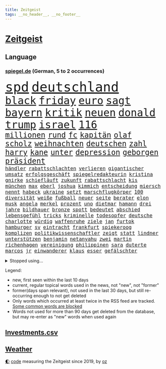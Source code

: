 ```yaml
---
title: Zeitgeist
tags: __no_header__, __no_footer__
---
```


# [Zeitgeist](https://oliz.io/zeitgeist/)

## Language

<h3><a href="https://www.spiegel.de" target="_blank">spiegel.de</a> (German, 5 to 2 occurrences)</h3>
<p style="font-family:monospace">
<span style="font-size:32pt"><a href="news_links.html#spd" class="current">spd</a></span>
<span style="font-size:32pt"><a href="news_links.html#deutschland" class="current">deutschland</a></span>
<br>
<span style="font-size:25pt"><a href="news_links.html#black" class="current">black</a></span>
<span style="font-size:25pt"><a href="news_links.html#friday" class="current">friday</a></span>
<span style="font-size:25pt"><a href="news_links.html#euro" class="current">euro</a></span>
<span style="font-size:25pt"><a href="news_links.html#sagt" class="current">sagt</a></span>
<span style="font-size:25pt"><a href="news_links.html#bayern" class="current">bayern</a></span>
<span style="font-size:25pt"><a href="news_links.html#kritik" class="current">kritik</a></span>
<span style="font-size:25pt"><a href="news_links.html#neuen" class="current">neuen</a></span>
<span style="font-size:25pt"><a href="news_links.html#donald" class="current">donald</a></span>
<span style="font-size:25pt"><a href="news_links.html#trump" class="current">trump</a></span>
<span style="font-size:25pt"><a href="news_links.html#israel" class="current">israel</a></span>
<span style="font-size:25pt"><a href="news_links.html#116" class="new">116</a></span>
<br>
<span style="font-size:18pt"><a href="news_links.html#millionen" class="current">millionen</a></span>
<span style="font-size:18pt"><a href="news_links.html#rund" class="current">rund</a></span>
<span style="font-size:18pt"><a href="news_links.html#fc" class="current">fc</a></span>
<span style="font-size:18pt"><a href="news_links.html#kapitän" class="current">kapitän</a></span>
<span style="font-size:18pt"><a href="news_links.html#olaf" class="current">olaf</a></span>
<span style="font-size:18pt"><a href="news_links.html#scholz" class="current">scholz</a></span>
<span style="font-size:18pt"><a href="news_links.html#weihnachten" class="current">weihnachten</a></span>
<span style="font-size:18pt"><a href="news_links.html#deutschen" class="current">deutschen</a></span>
<span style="font-size:18pt"><a href="news_links.html#zahl" class="current">zahl</a></span>
<span style="font-size:18pt"><a href="news_links.html#harry" class="current">harry</a></span>
<span style="font-size:18pt"><a href="news_links.html#kane" class="current">kane</a></span>
<span style="font-size:18pt"><a href="news_links.html#unter" class="current">unter</a></span>
<span style="font-size:18pt"><a href="news_links.html#depression" class="current">depression</a></span>
<span style="font-size:18pt"><a href="news_links.html#geborgen" class="current">geborgen</a></span>
<span style="font-size:18pt"><a href="news_links.html#präsident" class="current">präsident</a></span>
<br>
<span style="font-size:12pt"><a href="news_links.html#händler" class="current">händler</a></span>
<span style="font-size:12pt"><a href="news_links.html#rabattschlachten" class="new">rabattschlachten</a></span>
<span style="font-size:12pt"><a href="news_links.html#verlieren" class="current">verlieren</a></span>
<span style="font-size:12pt"><a href="news_links.html#gigantischer" class="current">gigantischer</a></span>
<span style="font-size:12pt"><a href="news_links.html#umsatz" class="current">umsatz</a></span>
<span style="font-size:12pt"><a href="news_links.html#erfolgsgeschäft" class="new">erfolgsgeschäft</a></span>
<span style="font-size:12pt"><a href="news_links.html#spiegelredakteurin" class="current">spiegelredakteurin</a></span>
<span style="font-size:12pt"><a href="news_links.html#kristina" class="current">kristina</a></span>
<span style="font-size:12pt"><a href="news_links.html#gnirke" class="new">gnirke</a></span>
<span style="font-size:12pt"><a href="news_links.html#schiefläuft" class="new">schiefläuft</a></span>
<span style="font-size:12pt"><a href="news_links.html#zukunft" class="current">zukunft</a></span>
<span style="font-size:12pt"><a href="news_links.html#rabattschlacht" class="new">rabattschlacht</a></span>
<span style="font-size:12pt"><a href="news_links.html#kis" class="new">kis</a></span>
<span style="font-size:12pt"><a href="news_links.html#münchen" class="current">münchen</a></span>
<span style="font-size:12pt"><a href="news_links.html#max" class="current">max</a></span>
<span style="font-size:12pt"><a href="news_links.html#eberl" class="current">eberl</a></span>
<span style="font-size:12pt"><a href="news_links.html#joshua" class="current">joshua</a></span>
<span style="font-size:12pt"><a href="news_links.html#kimmich" class="current">kimmich</a></span>
<span style="font-size:12pt"><a href="news_links.html#entscheidung" class="current">entscheidung</a></span>
<span style="font-size:12pt"><a href="news_links.html#miersch" class="current">miersch</a></span>
<span style="font-size:12pt"><a href="news_links.html#nennt" class="current">nennt</a></span>
<span style="font-size:12pt"><a href="news_links.html#habeck" class="current">habeck</a></span>
<span style="font-size:12pt"><a href="news_links.html#ukraine" class="current">ukraine</a></span>
<span style="font-size:12pt"><a href="news_links.html#setzt" class="current">setzt</a></span>
<span style="font-size:12pt"><a href="news_links.html#marschflugkörper" class="current">marschflugkörper</a></span>
<span style="font-size:12pt"><a href="news_links.html#100" class="current">100</a></span>
<span style="font-size:12pt"><a href="news_links.html#diversität" class="current">diversität</a></span>
<span style="font-size:12pt"><a href="news_links.html#weiße" class="current">weiße</a></span>
<span style="font-size:12pt"><a href="news_links.html#fußball" class="current">fußball</a></span>
<span style="font-size:12pt"><a href="news_links.html#neuer" class="current">neuer</a></span>
<span style="font-size:12pt"><a href="news_links.html#seite" class="current">seite</a></span>
<span style="font-size:12pt"><a href="news_links.html#berater" class="current">berater</a></span>
<span style="font-size:12pt"><a href="news_links.html#elon" class="current">elon</a></span>
<span style="font-size:12pt"><a href="news_links.html#musk" class="current">musk</a></span>
<span style="font-size:12pt"><a href="news_links.html#angela" class="current">angela</a></span>
<span style="font-size:12pt"><a href="news_links.html#merkel" class="current">merkel</a></span>
<span style="font-size:12pt"><a href="news_links.html#prozent" class="current">prozent</a></span>
<span style="font-size:12pt"><a href="news_links.html#uno" class="current">uno</a></span>
<span style="font-size:12pt"><a href="news_links.html#dietmar" class="current">dietmar</a></span>
<span style="font-size:12pt"><a href="news_links.html#hamann" class="current">hamann</a></span>
<span style="font-size:12pt"><a href="news_links.html#drei" class="current">drei</a></span>
<span style="font-size:12pt"><a href="news_links.html#jahre" class="current">jahre</a></span>
<span style="font-size:12pt"><a href="news_links.html#bildhauer" class="new">bildhauer</a></span>
<span style="font-size:12pt"><a href="news_links.html#bronze" class="current">bronze</a></span>
<span style="font-size:12pt"><a href="news_links.html#spott" class="current">spott</a></span>
<span style="font-size:12pt"><a href="news_links.html#bedeutet" class="current">bedeutet</a></span>
<span style="font-size:12pt"><a href="news_links.html#abschied" class="current">abschied</a></span>
<span style="font-size:12pt"><a href="news_links.html#lebensgefühl" class="current">lebensgefühl</a></span>
<span style="font-size:12pt"><a href="news_links.html#tricks" class="current">tricks</a></span>
<span style="font-size:12pt"><a href="news_links.html#kriminelle" class="current">kriminelle</a></span>
<span style="font-size:12pt"><a href="news_links.html#todesopfer" class="current">todesopfer</a></span>
<span style="font-size:12pt"><a href="news_links.html#deutsche" class="current">deutsche</a></span>
<span style="font-size:12pt"><a href="news_links.html#charlotte" class="current">charlotte</a></span>
<span style="font-size:12pt"><a href="news_links.html#würdig" class="new">würdig</a></span>
<span style="font-size:12pt"><a href="news_links.html#waffenruhe" class="current">waffenruhe</a></span>
<span style="font-size:12pt"><a href="news_links.html#ziele" class="current">ziele</a></span>
<span style="font-size:12pt"><a href="news_links.html#jan" class="current">jan</a></span>
<span style="font-size:12pt"><a href="news_links.html#furtok" class="new">furtok</a></span>
<span style="font-size:12pt"><a href="news_links.html#hamburger" class="current">hamburger</a></span>
<span style="font-size:12pt"><a href="news_links.html#sv" class="current">sv</a></span>
<span style="font-size:12pt"><a href="news_links.html#eintracht" class="current">eintracht</a></span>
<span style="font-size:12pt"><a href="news_links.html#frankfurt" class="current">frankfurt</a></span>
<span style="font-size:12pt"><a href="news_links.html#spiekeroog" class="new">spiekeroog</a></span>
<span style="font-size:12pt"><a href="news_links.html#komplizen" class="new">komplizen</a></span>
<span style="font-size:12pt"><a href="news_links.html#politikwissenschaftler" class="current">politikwissenschaftler</a></span>
<span style="font-size:12pt"><a href="news_links.html#zeigt" class="current">zeigt</a></span>
<span style="font-size:12pt"><a href="news_links.html#statt" class="current">statt</a></span>
<span style="font-size:12pt"><a href="news_links.html#lindner" class="current">lindner</a></span>
<span style="font-size:12pt"><a href="news_links.html#unterstützen" class="current">unterstützen</a></span>
<span style="font-size:12pt"><a href="news_links.html#benjamin" class="current">benjamin</a></span>
<span style="font-size:12pt"><a href="news_links.html#netanyahu" class="current">netanyahu</a></span>
<span style="font-size:12pt"><a href="news_links.html#zwei" class="current">zwei</a></span>
<span style="font-size:12pt"><a href="news_links.html#martin" class="current">martin</a></span>
<span style="font-size:12pt"><a href="news_links.html#richenhagen" class="new">richenhagen</a></span>
<span style="font-size:12pt"><a href="news_links.html#vereinigung" class="new">vereinigung</a></span>
<span style="font-size:12pt"><a href="news_links.html#philippinen" class="current">philippinen</a></span>
<span style="font-size:12pt"><a href="news_links.html#sara" class="new">sara</a></span>
<span style="font-size:12pt"><a href="news_links.html#duterte" class="new">duterte</a></span>
<span style="font-size:12pt"><a href="news_links.html#marcos" class="new">marcos</a></span>
<span style="font-size:12pt"><a href="news_links.html#jr" class="current">jr</a></span>
<span style="font-size:12pt"><a href="news_links.html#einwanderer" class="current">einwanderer</a></span>
<span style="font-size:12pt"><a href="news_links.html#klaus" class="current">klaus</a></span>
<span style="font-size:12pt"><a href="news_links.html#esser" class="new">esser</a></span>
<span style="font-size:12pt"><a href="news_links.html#gefälschter" class="current">gefälschter</a></span>
</p>
<details>
<summary>Stopped using...</summary>
<p class="former" style="font-size:12pt">
entwicklungen(1496) street(1495) zurzeit(1495) überwinden(1495) mitte(1494) stärken(1494) stärker(1494) 2000(1493) 6(1493) eng(1493) gelegt(1493) mordes(1493) umwelt(1493) ungewöhnlich(1493) übersicht(1493) aufklärung(1492) erwägt(1492) nationalspieler(1492) persönliche(1492) verschärfen(1492) beachten(1491) einstieg(1491) erdoğan(1491) hebt(1491) hinaus(1491) ließen(1491) rezept(1491) räumen(1491) studierenden(1491) twitter(1491) tötet(1491) verpassen(1491) 150(1490) alexej(1490) nawalny(1490) vermehrt(1490) christine(1489) dreimal(1489) nötig(1489) tests(1489) vergeben(1489) dauerhaft(1488) entscheidungen(1488) plus(1488) schoss(1488) situation(1488) arbeitsplatz(1487) griff(1487) schweigen(1487) verfügung(1487) verteilt(1487) erfasst(1486) geflüchteten(1486) mengen(1486) oberbürgermeister(1486) pocht(1486) schlag(1486) wälder(1486) beteiligt(1485) entlastet(1485) zeitweise(1485) anteil(1484) unbekannten(1484) blockieren(1483) erlitt(1483) funktioniert(1483) irak(1482) netzwerk(1482) wies(1482) offensive(1481) venezuela(1481) geräte(1480) leichen(1480) appell(1479) gebrochen(1479) gering(1479) schwierig(1479) zweimal(1478) geprägt(1477) italienischen(1477) ministerpräsidentin(1477) gaben(1476) anzeichen(1473) skeptisch(1473) 11(1471) halb(1470) spenden(1470) änderungen(1468) em(1467) top(1467) betrifft(1464) gelandet(1463) bremsen(1459) istanbul(1459) klasse(1459) freiwillig(1458) produziert(1456) dutzend(1455) rang(1455) ausgetragen(1434) autobahnen(1353) fußballstar(1285) stundenlang(1238) verdi(1237) verbunden(1217) cup(1213) wellen(1196) kollision(1189) 700(1181) ukrainischer(1181) gewohnt(1167) irritiert(1146) grünenpolitiker(1128) zeitpunkt(1116) russisches(1100) ungewöhnliche(1100) tödlichem(1091) fußballs(1082) dutzenden(1077) meta(1074) loch(1073) emotional(1066) geheimdienst(1059) ukrainer(1056) fördern(1048) gerichte(1032) entführung(1026) schwieriger(1026) spielern(1024) emotionalen(1013) streik(1012) heißen(1005) mbappé(994) stabil(973) rezession(965) künstlerin(964) dilemma(954) wall(947) fox(943) gewerkschaften(942) schwarzes(939) verhängnis(915) ehrt(912) kenia(894) kühnert(885) tierschützer(883) veröffentlichen(881) neustart(869) partnerin(865) verzeichnet(862) islamisten(853) kämpferisch(853) zurückhaltung(846) chinesen(844) toilette(835) einladung(814) lebenslange(814) frühjahr(810) tagelang(798) ernährung(794) ersetzt(787) stemmen(784) beobachter(782) emissionen(779) begegnung(778) 300000(766) kohl(748) flugabwehr(733) geheim(723) trauern(691) al(685) heimische(685) fahnder(681) solcher(675) viertagewoche(672) 18jähriger(665) ständig(656) liebt(655) marode(654) autofahren(647) bewertet(636) bär(631) ausflug(624) merklich(619) radfahrer(617) höhepunkt(614) älteren(597) protestaktion(595) angelegenheit(592) beides(592) spiegeltalk(588) 13jährige(584) linkspartei(580) staatsschutz(573) amtsinhaber(570) fisch(566) eingeschlagen(560) vergeltung(558) trikot(555) spektakulär(553) straßenverkehr(551) überfahren(550) auswirken(547) zoll(547) souverän(542) hamm(538) anschlägen(537) bitter(529) lebensgefährlich(525) fürth(520) kylian(519) drastische(516) gegners(516) mysteriöse(515) festgestellt(505) 2013(501) rechtsruck(501) abu(491) besiegen(480) clemens(480) zeitgleich(480) bodensee(477) heim(476) journalistin(476) islamistische(474) sicherheitsmaßnahmen(474) teuerste(467) ausbeutung(466) unerwartete(458) kranke(456) cannabislegalisierung(454) negative(448) meyer(446) völkermord(446) stieß(438) bargeld(436) ärgert(436) zusammengebrochen(432) dient(431) bayer(428) phänomen(428) väter(427) suv(425) erwachsenen(423) gastronomie(422) getöteter(416) 1994(414) belästigt(413) auftritte(412) verheiratet(410) lebende(409) teslachef(407) tatverdächtiger(403) tabellenführung(398) einiger(392) kriegen(390) stimmte(389) geräumt(377) gewähren(377) terrorangriff(377) gazastreifens(376) enthält(375) beteuert(371) menschenrechte(371) attraktiver(369) tennisprofi(369) cottbus(368) erkannt(368) recep(366) tayyip(366) club(365) eminem(363) raser(361) südlichen(361) geräten(355) stürmen(355) unterschätzt(355) beschuldigte(354) tim(354) geiselnahme(350) haken(349) getrunken(343) bernd(342) figur(342) britisches(341) islamische(341) kalten(339) dfl(338) 18jährige(334) mindestlohn(334) großstädten(333) verspätung(331) ausgedacht(326) oberverwaltungsgericht(325) konstantin(322) paare(320) oma(318) stromausfall(318) österreicher(316) hannah(315) viertelfinale(312) aufgedeckt(309) aussteigen(304) körperlich(300) 1997(299) erziehung(299) ruiniert(299) cdu/csu(298) hamasführer(294) rückwirkend(293) pazifik(292) rüsten(292) wertvolle(291) fehlenden(290) südkoreanischen(288) ehren(287) sap(287) indes(281) nackte(281) rundfunk(281) erobert(280) konflikts(280) terrormiliz(279) mittleren(278) harvey(276) territorium(276) parkinson(274) gymnasium(272) leichnam(272) bunte(270) jena(269) offenbaren(269) asien(268) mitarbeiterin(266) starkoch(263) strategische(263) 19jähriger(262) obst(262) sohns(260) boateng(259) digitalpakt(259) jérôme(259) witwe(259) 74(256) auszeit(255) betrunken(255) reklamiert(255) stufe(253) unangenehme(252) apples(251) kostenlosen(251) erwirken(250) bewerben(249) wütet(249) julija(248) kanadischen(248) nawalnaja(248) jenseits(246) ausgebildet(244) wildtiere(244) fremden(243) gummibärchen(241) höchstwert(240) fing(238) heilbronn(237) tue(237) 21jähriger(236) dominanz(235) alec(233) baldwin(233) fastfoodkette(233) schöne(232) schnelles(231) gleisbett(230) bestanden(228) blamage(228) aufsichtsrat(226) drittes(226) alters(223) messerangriff(223) populismus(223) antreibt(222) rar(221) kretschmann(220) präsidentschaftskandidaten(220) techkonzerne(220) ruhrgebiet(219) spielten(219) wirklichkeit(219) rügen(218) slowakei(218) knall(216) brutale(215) absurde(214) attraktiv(214) solingen(214) steine(213) entbrannt(211) escooter(211) verschleppten(211) größtes(210) mögliches(209) holz(208) unzulässig(208) fußballers(207) luftschlag(207) zehntausend(207) bemühen(204) süditalien(204) scham(203) einberufen(202) technologien(202) breitet(201) pérez(200) bahnstrecke(196) telekom(195) militärischer(194) atomenergiebehörde(193) fuchs(193) mau(193) attackierte(192) betrachtet(191) unglücklich(191) entgeht(190) spiegelspitzengespräch(190) überschwänglich(190) ausgebremst(187) heizt(187) anwohnern(185) straftat(185) automaten(184) stationierung(184) beckham(182) videobeweis(182) films(181) liest(181) nachfolgerin(180) durchbrechen(179) weibchen(178) europameister(177) kooperieren(177) anc(176) g7(176) gene(176) kanzlerschaft(175) nullerjahren(175) schärferes(175) gottschalk(174) kugeln(174) überfluss(174) bilden(173) hitzige(173) überflutete(173) lokalen(172) mysteriösen(172) tischtennis(172) fernost(171) verletzen(171) weltkriegs(171) begleitung(170) auseinandersetzungen(169) emilia(169) krankenhausreif(169) planten(169) ernten(168) indopazifik(168) rutschen(168) marschieren(167) schenkte(165) parteitagsrede(164) schnauzbart(164) giffey(163) 17jährige(162) trainierte(162) zelebriert(162) dresdner(161) notarzt(161) kreisen(160) verschwundenen(160) autistischen(159) robin(159) langjähriger(158) ständigen(158) coolsten(157) diebstahls(157) wahlkampfauftritte(157) stadtverwaltung(156) türkischer(156) rekordsumme(155) tickt(155) kürzung(154) fehlgeburten(153) hunter(153) bekundet(152) love(151) sinwar(151) komplex(150) kurse(150) normalen(150) schusswechsel(150) tropensturm(150) mitgliedstaaten(149) autogramm(148) kürt(148) staatsbürgerschaft(148) frisst(147) neuestes(147) urlaubsziel(147) usmusiker(147) beschweren(146) dinosaurier(146) existieren(146) keir(146) perspektiven(146) starmer(146) gesteuert(145) aura(144) psychotherapie(144) räuscher(143) volkes(143) cruise(141) modi(141) narendra(141) sellner(141) ask(140) gesteinsbrocken(140) linzer(140) 28jähriger(139) ahnung(139) cocacola(139) netflixdoku(139) täuschung(139) ganzer(138) orden(138) schätzung(138) marina(137) ofen(137) gefangen(136) tatsächliche(136) usbasketballerinnen(136) zeug(136) zuge(136) leeren(135) terrorgefahr(135) 24jähriger(134) enttäuschung(134) klimafreundlicher(134) gelebt(133) günstig(133) hurrikan(133) qualitäten(133) abgelöst(132) durchaus(132) erforderliche(132) nationalhymne(132) steckte(132) verworfen(132) bekamen(131) dorfes(131) großartige(131) nuri(131) şahin(131) 39jähriger(130) rutschte(130) transfer(130) weiterspielen(130) ambitioniert(128) angelegten(128) bahnhöfen(128) boomer(128) entschädigt(128) entkam(127) wanderer(127) gewaltvorwürfen(126) hingewiesen(125) fahrerlaubnis(124) ausgewertet(123) kampfeinsätze(123) lothar(123) offenem(123) menschlichen(122) rettungsschwimmer(121) verleihung(121) überzeugte(121) lindern(120) lions(120) three(120) umland(119) wildnis(119) doppelte(118) jährlich(118) verfangen(118) moldau(116) verkörpert(116) wappnen(116) nordwesten(115) modus(114) vermutung(114) dienstwagen(113) koffer(111) reeves(111) liebesgeschichte(110) 130(109) notoperation(109) spiegelreporterin(109) gazakrieges(108) kreativität(108) aufleben(107) finanzministerin(106) iron(106) 2040(105) knüpfen(105) mauert(105) schüren(105) streikt(105) deutschlandweit(104) kolumbianischen(104) potenzielle(104) zentrales(104) angreifers(103) nationalpark(103) umarmungen(103) vizekandidaten(103) detroit(102) phil(102) bodentruppen(101) ilmenau(101) minen(101) angesteckt(100) verschärfungen(100) berchtesgaden(99) radio(99) selbstvertrauen(99) stadtfest(99) streits(99) argumentiert(98) cage(98) gemobbt(98) lilium(98) nicolas(98) beauftragte(97) dusche(97) effekte(97) keanu(97) leichenfund(97) telefoniert(97) verfall(97) zweck(97) gangs(96) rückruf(96) weggefährten(96) begleitern(95) coronavirus(95) scheiterten(95) baywa(94) idol(94) agiert(93) drahtzieher(93) lka(93) todesursache(93) drohnenangriffen(92) gerissen(92) hinterbliebenen(92) rollt(92) vorhat(92) 1241(91) amtskollege(91) aperol(91) dauerkrise(91) gründlich(91) nordkoreanischen(91) oberen(91) redete(91) senate(91) drogenkrieg(90) eben(90) obdachlose(90) schadstoffe(90) wissenschaftlich(90) spektakels(89) brandanschlägen(88) midlifecrisis(88) valley(88) verdammte(88) 16000(87) annamaria(87) bassist(87) dbbauswahl(87) geländegewinne(87) kickl(87) konsens(87) unnötig(87) venezuelas(87) blendender(86) braunbär(86) bundesstaates(86) chinesin(86) flammt(86) kehrte(86) koreanischen(86) 1924(85) abschalten(85) beamtinnen(85) frontal(85) gefangenen(85) maduro(85) misshandlung(85) sabotageakte(85) 27jährige(84) bizarrer(84) ortberg(84) rennens(84) vorliebe(84) wagte(84) abgebaut(83) astronomie(83) gleichnamige(83) konzernchef(83) luca(83) ortsbesuch(83) urteilt(83) distanzieren(82) entführer(82) felsbrocken(82) insolventen(82) schönstem(82) teck(82) trübsinn(82) verabredet(82) allgemeinen(81) cybermobbing(81) generieren(81) haucht(81) mecklenburgvorpommerns(81) meteorit(81) preisgeld(81) sauberem(81) watson(81) gechattet(80) grausiger(80) neutralität(80) schlagartig(80) straflager(80) trophäe(80) äußere(80) flieht(79) haniyyeh(79) islamfeindliche(79) lick(79) verheerend(79) bari(78) eskalationen(78) hamaschef(78) hamaschefs(78) moscheen(78) sohnes(78) unterhaltung(78) bevorzugt(77) füllt(77) heimdebüt(77) kurzzeitig(77) riskant(77) schuster(77) berufliche(76) pestizide(76) quartalszahlen(76) wegbegleiter(76) dürr(75) explizit(75) fernsehkoch(75) mittelstürmer(75) morden(75) my(75) registrieren(75) what(75) 71jährige(74) allgemeine(74) nämlich(74) wiegen(74) aktienmarkt(73) beeindruckte(73) temperatur(73) yahya(73) eilen(72) fitch(72) gelangt(72) leonie(72) nahostkrieg(72) polnischer(72) unterwandert(72) zugriff(72) bundeswehrkaserne(71) dankesrede(71) gewaltverbrechens(71) krüger(71) monarchen(71) mpox(71) umgezogen(71) unwahrheiten(71) variante(71) ausfuhren(70) beeinflussung(70) bekanntheit(70) fläche(70) freiburger(70) landstraßen(70) mescal(70) montana(70) mpoxvariante(70) rückten(70) unbemerkt(70) vorantrieb(70) bückte(69) einmarsch(69) eventuell(69) exporteure(69) instant(69) südlibanon(69) topspiel(69) ökologischen(69) backofen(68) beratungsunternehmen(68) bundesbildungsministerin(68) enthoben(68) hassan(68) mörderin(68) parallelen(68) restrukturierung(68) slot(68) ukrainisches(68) fliegenpilzgift(67) sportwagen(67) up(67) amtes(66) bezeichnen(66) bibliothek(66) catania(66) florentina(66) holzinger(66) hochverrats(65) ostallgäu(65) starregisseur(65) campingbus(64) dortmunder(64) dürren(64) fußballprofis(64) gescheiterte(64) ratifiziert(64) schiebetüren(64) container(63) cybertruck(63) drohnenvideo(63) erlass(63) explodiert(63) fördert(63) kette(63) nähern(63) vorantreiben(63) friedrichshafen(62) mittelklasse(62) nehme(62) unfallstelle(62) bezichtigt(61) burger(61) gebannt(61) motherfucker(61) osaka(61) schmidbauer(61) synagoge(61) warb(61) 52jähriger(60) chefarzt(60) deichmann(60) kollaps(60) kopftuch(60) trudeau(60) ungewiss(60) usgeneral(60) verbrennerpkw(60) anbau(59) anzahl(59) auszusetzen(59) biografie(59) diskreditiert(59) elektrisiert(59) nächtlichen(59) reif(59) sobald(59) vorzeitige(59) abschiebepolitik(58) baseballlegende(58) erleichterte(58) höherer(58) internationalem(58) kurzerhand(58) neunziger(58) verwickelt(58) zorniger(58) überlebenskampf(58) angeschossen(57) faschisten(57) hering(57) solingenanschlag(57) sunset(57) vormonat(57) überarbeitet(57) überfischung(57) gonzález(56) jobbörse(56) kloeppel(56) reiner(56) täuschen(56) wohnkosten(56) autors(55) betrieben(55) hasenhüttl(55) inflationsrate(55) mindern(55) stränden(55) gespann(54) jeffrey(54) raumfahrtunternehmen(54) slam(54) britannia(53) colapinto(53) macho(53) schätzen(53) wettanbieter(53) entnommen(52) gelesen(52) getötete(52) leihmutterschaft(52) verflogen(52) ermutigen(51) posierte(51) anreize(50) beendigung(50) demografie(50) hofiert(50) hoppenstedt(50) landesweiter(50) flugsaurier(49) fossilien(49) grammygewinner(49) jim(49) medienwissenschaftler(49) spiegelinterview(49) verüben(49) berichterstattung(48) iab(48) schummeln(48) spaltet(48) unobericht(48) vorhergesagt(48) wirtschaftlicher(48) abgemeldet(47) apprentice(47) konsulat(47) landschaften(47) liebesbrief(47) olli(47) series(47) teilzeit(47) tägliche(47) ölpest(47) adrian(46) arbeitgebern(46) quarterback(46) wiederauflage(46) entwickelten(45) hoffnungslos(45) putsch(45) sinnvollen(45) startschuss(45) amateuraufnahmen(44) schlugen(44) zufriedener(44) 1200(43) büsche(43) falschbehauptung(43) kansas(43) lahmt(43) machete(43) niederlegen(43) profikarriere(43) schwerpunkt(43) umarmt(43) verfassung(43) verstörte(43) aufgesessen(42) dreieck(42) sicherheitsrat(42) tarifvertrag(42) teilstücke(42) verletzungspause(42) achillessehne(41) ecuador(41) jets(41) katastrophal(41) maximal(41) megastar(41) schlagerstar(41) strandkörbe(41) waldflächen(41) fünftel(40) geistliche(40) tagebucheinträgen(40) unerlaubte(40) designer(39) einsatzfahrt(39) hoden(39) neymar(39) veraltet(39) bentheim(38) dokumenten(38) freddie(38) kräften(38) landstriche(38) terrorverdächtigen(38) vorbestrafter(38) abschlag(37) beach(37) josefine(37) part(37) putschversuch(37) stärkster(37) westens(37) anzeigen(36) boniface(36) félix(36) leverkusens(36) mlb(36) reichten(36) streitigkeiten(36) verantwortet(36) wnba(36) antisemitismusstreit(35) chinageschäft(35) deuter(35) formel1rennen(35) hape(35) kerkeling(35) munitionsdepot(35) ortlieb(35) pickup(35) rucksäcke(35) schalkes(35) schwaches(35) strände(35) urrutia(35) usedom(35) vaude(35) volkskanzler(35) 880(34) astronomen(34) ausgeweiteten(34) einreiseversuche(34) freies(34) gewordenen(34) kelly(34) propalästinensischen(34) fdppolitikerin(33) geländewagen(33) liberty(33) maisfeld(33) marieagnes(33) ohtani(33) rätselhaft(33) shohei(33) tags(33) auktion(32) geschadet(32) grenzkontrolle(32) landstraße(32) lanka(32) moers(32) sri(32) trauernde(32) verschärfte(32) walter(32) antónio(31) freeman(31) gesungen(31) neuwagen(31) pizza(31) rauchen(31) anrainer(30) bananen(30) debattieren(30) hörgeräte(30) sexualverbrechen(30) hamasmassakers(29) nasrallah(29) nuzzi(29) unattraktiver(29) yorkmagazin(29) ängste(29) bundesweite(28) oper(28) regierungssitz(28) strafzettel(28) antibiotika(27) herbstlichen(27) nazizeit(27) ohrwurm(27) tabellenspitze(27) umdenken(27) veranstaltungen(27) breuer(26) gemischten(26) leonard(26) sterbehilfe(26) wille(26) brille(25) einmischung(25) explosionsserie(25) houston(25) hörhilfe(25) antoine(24) artensterben(24) atomanlagen(24) erfolgsautorin(24) ertrinken(24) händen(24) misshandlungen(24) vorsorglich(24) wirtschaftssenatorin(24) antisemitismusbeauftragte(23) beinen(23) fayed(23) heimfans(23) mcdonald’s(23) mikati(23) najib(23) neuseeländer(23) punk(23) ungeschlagen(23) durchführen(22) menschenrechtsaktivistin(22) spirale(22) akute(21) bamberg(21) entblößt(21) forschungsministerin(21) klubwm(21) prescht(21) rentenpaket(21) siebenjährige(21) unterzieht(21) wmfinale(21) eingenommen(20) erkrankten(20) kampfes(20) kurskorrektur(20) ostens(20) rundfunks(20) rüstungsdeals(20) schränkt(20) songwriter(20) stromausfälle(20) cyberattacken(19) folgenden(19) stagniert(19) usnationalpark(19) irrsinn(18) satellitendaten(18) truppenbewegungen(18) unterschrift(18) uwe(18) verzweifeln(18) wichser(18) zusätzlich(18) 7000(17) aufgebrummt(17) beschaffen(17) bezirk(17) flugtaxistartup(17) hafenarbeiter(17) siegfried(17) glückliche(16) hamasopfer(16) objektiv(16) taunus(16) umweltaktivistin(16) vorwoche(16) friedländer(15) gedeckt(15) kifirma(15) qualifiziert(15) rekordjagd(15) rekordniveau(15) wiederauferstehen(15) wohlwollend(15) wovon(15) anzüglichen(14) geschieht(14) kochsalzlösung(14) lieferprobleme(14) teslas(14) zuwanderer(14) kategorien(13) prediger(13) scout(13) studenten(13) wirbelstürme(13) chinesischer(12) erzählungen(12) geschickteste(12) mehrkosten(12) ruin(12) unvoreingenommen(12) vierköpfige(12) bibel(11) herkunftsländer(11) lewandowski(11) topverdiener(11)
</p>
</details>
<p>Legend:
<ul>
<li><span class="new">new</span>, first seen within the last 10 days</li>
<li><span class="current">current</span>, regular topical words used in the news, not "new", not "former"</li>
<li><span class="former">former(days span relevant)</span>, not used in the last 30 days, but still re-occurring enough to not get deleted</li>
<li>Only words which occurred at least twice in the RSS feed are tracked. <a href="language/filters.py">Some common words are blocked</a></li>
<li>Words not used for more than 90 days get deleted from the database, but may re-enter as "new" words when used again</li>
</ul>
</p>

## [Investments](investments.html)[.csv](investments.csv)

## [Weather](weather.html)

<footer>
<a href="javascript:toggleTheme()" class="nav">🌓</a>
<a href="https://github.com/ooz/zeitgeist">code</a> measuring the Zeitgeist since 2019, by <a href="https://oliz.io">oz</a>
</footer>

